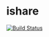 # ishare

[![Build Status](https://travis-ci.org/oSoc17/ishare.svg?branch=develop)](https://travis-ci.org/oSoc17/istwaar)
